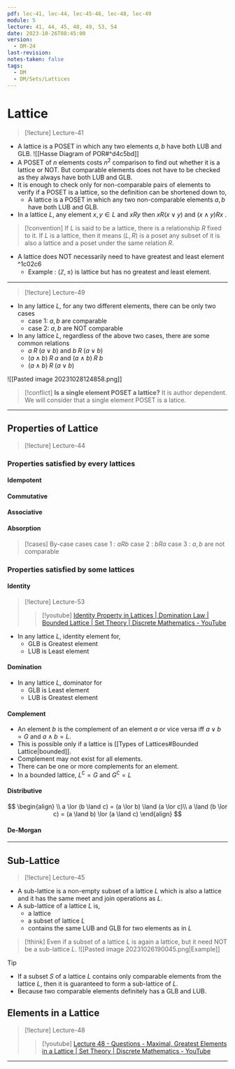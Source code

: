 ```yaml
---
pdf: lec-41, lec-44, lec-45-46, lec-48, lec-49
module: 5
lecture: 41, 44, 45, 48, 49, 53, 54
date: 2023-10-26T08:45:00
version:
  - DM-24
last-revision: 
notes-taken: false
tags:
  - DM
  - DM/Sets/Lattices
---
```

# Lattice

> [!lecture] Lecture-41

- A lattice is a POSET in which any two elements $a, b$ have both LUB and GLB.
![[Hasse Diagram of POR#^d4c5bd]]
- A POSET of $n$ elements costs $n^2$ comparison to find out whether it is a lattice or NOT. But comparable elements does not have to be checked as they always have both LUB and GLB.
- It is enough to check only for non-comparable pairs of elements to verify if a POSET is a lattice, so the definition can be shortened down to, 
	- A lattice is a POSET in which any two non-comparable elements $a, b$ have both LUB and GLB.
- In a lattice $L$, any element $x, y \in L$ and $x R y$ then $x R (x \lor y)$ and $(x \land y) R x$ . 

> [!convention] 
> If $L$ is said to be a lattice, there is a relationship $R$ fixed to it.
> If $L$ is a lattice, then it means $(L, R)$ is a poset any subset of it is also a lattice and a poset under the same relation $R$.

- A lattice does NOT necessarily need to have greatest and least element ^1c02c6
	- Example : $(\mathbb{Z}, \le)$ is lattice but has no greatest and least element.

---
> [!lecture] Lecture-49

- In any lattice $L$, for any two different elements, there can be only two cases
	- case 1: $a, b$ are comparable
	- case 2: $a, b$ are NOT comparable
- In any lattice $L$, regardless of the above two cases, there are some common relations
	- $a \;R\; (a \lor b)$ and $b\; R \;(a \lor b)$
	- $(a \land b) \;R\; a$ and $(a \land b) \;R\; b$
	- $(a \land b) \;R\; (a \lor b)$

![[Pasted image 20231028124858.png]]


> [!conflict] 
> **Is a single element POSET a lattice?**
> It is author dependent. We will consider that a single element POSET is a latice.


---

## Properties of Lattice

> [!lecture] Lecture-44

### Properties satisfied by every lattices
#### Idempotent

#### Commutative

#### Associative

#### Absorption


> [!cases] By-case cases
> case 1 : $aRb$
> case 2 : $bRa$
> case 3  : $a, b$ are not comparable

### Properties satisfied by some lattices
#### Identity 
> [!lecture] Lecture-53
>> [!youtube] [Identity Property in Lattices | Domination Law | Bounded Lattice | Set Theory | Discrete Mathematics - YouTube](https://www.youtube.com/watch?v=HBAZEv2Lj00)

- In any lattice $L$, identity element for,
	- GLB is Greatest element
	- LUB is Least element

#### Domination
- In any lattice $L$, dominator for
	- GLB is Least element
	- LUB is Greatest element

#### Complement
- An element $b$ is the complement of an element $a$ or vice versa iff $a \lor b = G$ and $a \land b = L$.
- This is possible only if a lattice is [[Types of Lattices#Bounded Lattice|bounded]]. 
- Complement may not exist for all elements.
- There can be one or more complements for an element.
- In a bounded lattice, ${L}^\complement = G$ and ${G}^\complement = L$
#### Distributive
$$
\begin{align} \\
a \lor (b \land c) = (a \lor b) \land (a \lor c)\\
a \land (b \lor c) = (a \land b) \lor (a \land c)
\end{align}
$$

#### De-Morgan


---

## Sub-Lattice

> [!lecture] Lecture-45

- A sub-lattice is a non-empty subset of a lattice $L$ which is also a lattice and it has the same meet and join operations as $L$.
- A sub-lattice of a lattice $L$ is,
	- a lattice
	- a subset of lattice $L$
	- contains the same LUB and GLB for two elements as in $L$

> [!think] 
> Even if a subset of a lattice $L$ is again a lattice, but it need NOT be a sub-lattice $L$.
> ![[Pasted image 20231026190045.png|Example]]

> [!tip] 
> - If a subset $S$ of a lattice $L$ contains only comparable elements from the lattice $L$, then it is guaranteed to form a sub-lattice of $L$.
> - Because two comparable elements definitely has a GLB and LUB.


## Elements in a Lattice

> [!lecture] Lecture-48
>> [!youtube] [Lecture 48 - Questions - Maximal, Greatest Elements in a Lattice | Set Theory | Discrete Mathematics - YouTube](https://www.youtube.com/watch?v=yqHGdWzeGeE)


----



